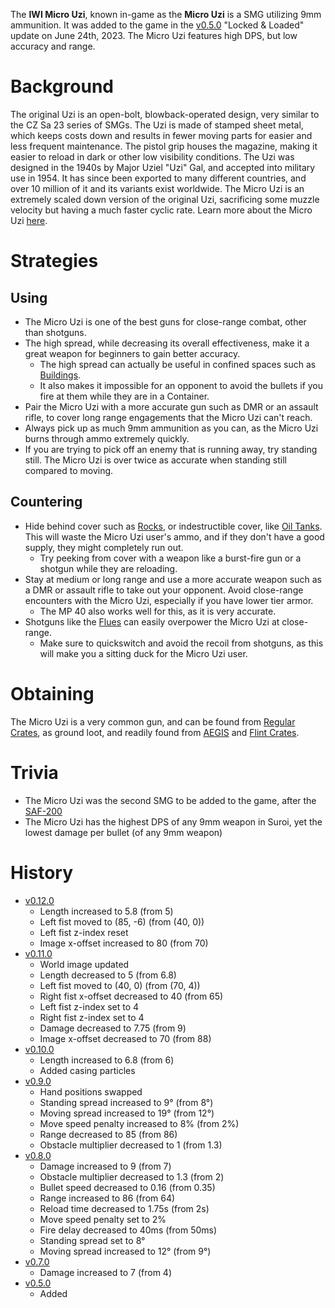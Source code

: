 The **IWI Micro Uzi**, known in-game as the **Micro Uzi** is a SMG utilizing 9mm ammunition. It was added to the game in the [v0.5.0](https://github.com/HasangerGames/suroi/releases/tag/v0.5.0) "Locked & Loaded" update on June 24th, 2023. The Micro Uzi features high DPS, but low accuracy and range.

# Background

The original Uzi is an open-bolt, blowback-operated design, very similar to the CZ Sa 23 series of SMGs. The Uzi is made of stamped sheet metal, which keeps costs down and results in fewer moving parts for easier and less frequent maintenance. The pistol grip houses the magazine, making it easier to reload in dark or other low visibility conditions. The Uzi was designed in the 1940s by Major Uziel "Uzi" Gal, and accepted into military use in 1954. It has since been exported to many different countries, and over 10 million of it and its variants exist worldwide. The Micro Uzi is an extremely scaled down version of the original Uzi, sacrificing some muzzle velocity but having a much faster cyclic rate. Learn more about the Micro Uzi [here](https://en.wikipedia.org/wiki/Uzi).

# Strategies

## Using

- The Micro Uzi is one of the best guns for close-range combat, other than shotguns.
- The high spread, while decreasing its overall effectiveness, make it a great weapon for beginners to gain better accuracy.
  - The high spread can actually be useful in confined spaces such as [Buildings](/buildings).
  - It also makes it impossible for an opponent to avoid the bullets if you fire at them while they are in a Container.
- Pair the Micro Uzi with a more accurate gun such as DMR or an assault rifle, to cover long range engagements that the Micro Uzi can't reach.
- Always pick up as much 9mm ammunition as you can, as the Micro Uzi burns through ammo extremely quickly.
- If you are trying to pick off an enemy that is running away, try standing still. The Micro Uzi is over twice as accurate when standing still compared to moving.

## Countering

- Hide behind cover such as [Rocks](/obstacles/rock), or indestructible cover, like [Oil Tanks](/obstacles/oil_tank). This will waste the Micro Uzi user's ammo, and if they don't have a good supply, they might completely run out.
  - Try peeking from cover with a weapon like a burst-fire gun or a shotgun while they are reloading.
- Stay at medium or long range and use a more accurate weapon such as a DMR or assault rifle to take out your opponent. Avoid close-range encounters with the Micro Uzi, especially if you have lower tier armor.
  - The MP 40 also works well for this, as it is very accurate.
- Shotguns like the [Flues](weapons/guns/flues) can easily overpower the Micro Uzi at close-range.
  - Make sure to quickswitch and avoid the recoil from shotguns, as this will make you a sitting duck for the Micro Uzi user.

# Obtaining

The Micro Uzi is a very common gun, and can be found from [Regular Crates](/obstacles/regular_crate), as ground loot, and readily found from [AEGIS](/obstacles/aegis_crate) and [Flint Crates](/obstacles/flint_crate).

# Trivia

- The Micro Uzi was the second SMG to be added to the game, after the [SAF-200](weapons/guns/saf200)
- The Micro Uzi has the highest DPS of any 9mm weapon in Suroi, yet the lowest damage per bullet (of any 9mm weapon)

# History

- [v0.12.0](https://github.com/HasangerGames/suroi/releases/tag/v0.12.0)
  - Length increased to 5.8 (from 5)
  - Left fist moved to (85, -6) (from (40, 0))
  - Left fist z-index reset
  - Image x-offset increased to 80 (from 70)
- [v0.11.0](https://github.com/HasangerGames/suroi/releases/tag/v0.11.0)
  - World image updated
  - Length decreased to 5 (from 6.8)
  - Left fist moved to (40, 0) (from (70, 4))
  - Right fist x-offset decreased to 40 (from 65)
  - Left fist z-index set to 4
  - Right fist z-index set to 4
  - Damage decreased to 7.75 (from 9)
  - Image x-offset decreased to 70 (from 88)
- [v0.10.0](https://github.com/HasangerGames/suroi/releases/tag/v0.10.0)
  - Length increased to 6.8 (from 6)
  - Added casing particles
- [v0.9.0](https://github.com/HasangerGames/suroi/releases/tag/v0.9.0)
  - Hand positions swapped
  - Standing spread increased to 9° (from 8°)
  - Moving spread increased to 19° (from 12°)
  - Move speed penalty increased to 8% (from 2%)
  - Range decreased to 85 (from 86)
  - Obstacle multiplier decreased to 1 (from 1.3)
- [v0.8.0](https://github.com/HasangerGames/suroi/releases/tag/v0.8.0)
  - Damage increased to 9 (from 7)
  - Obstacle multiplier decreased to 1.3 (from 2)
  - Bullet speed decreased to 0.16 (from 0.35)
  - Range increased to 86 (from 64)
  - Reload time decreased to 1.75s (from 2s)
  - Move speed penalty set to 2%
  - Fire delay decreased to 40ms (from 50ms)
  - Standing spread set to 8°
  - Moving spread increased to 12° (from 9°)
- [v0.7.0](https://github.com/HasangerGames/suroi/releases/tag/v0.7.0)
  - Damage increased to 7 (from 4)
- [v0.5.0](https://github.com/HasangerGames/suroi/releases/tag/v0.5.0)
  - Added
